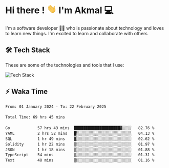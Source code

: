 # Hi there ! <img src="https://github.com/ABSphreak/ABSphreak/blob/master/gifs/Hi.gif" width="30"> I'm Akmal  💻

I'm a software developer 👨‍💻 who is passionate about technology and loves to learn new things. I'm excited to learn and collaborate with others

## 🛠️ Tech Stack

These are some of the technologies and tools that I use:

![Tech Stack](https://skillicons.dev/icons?i=typescript,nodejs,javascript,express,nest,sequelize,go,rabbitmq,python,solidity,react,vue,next,nuxtjs,webpack,vite,tailwindcss,bootstrap,css,scss,html,vercel,firebase,heroku,netlify,docker,postgresql,mongodb,redis,mysql,graphql,git,github,gitlab,vscode,figma,postman,pytorch,tensorflow,bash)

## ⚡ Waka Time
<!--START_SECTION:waka-->

```txt
From: 01 January 2024 - To: 22 February 2025

Total Time: 69 hrs 45 mins

Go            57 hrs 43 mins  ████████████████████▓░░░░   82.76 %
YAML          2 hrs 52 mins   █░░░░░░░░░░░░░░░░░░░░░░░░   04.13 %
SQL           1 hr 49 mins    ▓░░░░░░░░░░░░░░░░░░░░░░░░   02.62 %
Solidity      1 hr 22 mins    ▒░░░░░░░░░░░░░░░░░░░░░░░░   01.97 %
JSON          1 hr 18 mins    ▒░░░░░░░░░░░░░░░░░░░░░░░░   01.88 %
TypeScript    54 mins         ▒░░░░░░░░░░░░░░░░░░░░░░░░   01.31 %
Text          48 mins         ▒░░░░░░░░░░░░░░░░░░░░░░░░   01.16 %
```

<!--END_SECTION:waka-->


